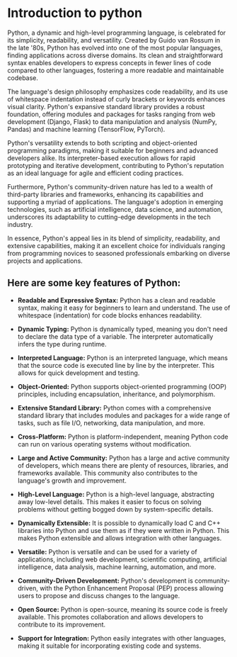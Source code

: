 # Introduction to python

Python, a dynamic and high-level programming language, is celebrated for its simplicity, readability, and versatility. Created by Guido van Rossum in the late '80s, Python has evolved into one of the most popular languages, finding applications across diverse domains. Its clean and straightforward syntax enables developers to express concepts in fewer lines of code compared to other languages, fostering a more readable and maintainable codebase.

The language's design philosophy emphasizes code readability, and its use of whitespace indentation instead of curly brackets or keywords enhances visual clarity. Python's expansive standard library provides a robust foundation, offering modules and packages for tasks ranging from web development (Django, Flask) to data manipulation and analysis (NumPy, Pandas) and machine learning (TensorFlow, PyTorch).

Python's versatility extends to both scripting and object-oriented programming paradigms, making it suitable for beginners and advanced developers alike. Its interpreter-based execution allows for rapid prototyping and iterative development, contributing to Python's reputation as an ideal language for agile and efficient coding practices.

Furthermore, Python's community-driven nature has led to a wealth of third-party libraries and frameworks, enhancing its capabilities and supporting a myriad of applications. The language's adoption in emerging technologies, such as artificial intelligence, data science, and automation, underscores its adaptability to cutting-edge developments in the tech industry.

In essence, Python's appeal lies in its blend of simplicity, readability, and extensive capabilities, making it an excellent choice for individuals ranging from programming novices to seasoned professionals embarking on diverse projects and applications.

 ## Here are some key features of Python:

- **Readable and Expressive Syntax:**
  Python has a clean and readable syntax, making it easy for beginners to learn and understand.
  The use of whitespace (indentation) for code blocks enhances readability.
  
- **Dynamic Typing:**
  Python is dynamically typed, meaning you don't need to declare the data type of a variable. The interpreter automatically infers the 
  type during runtime.
  
- **Interpreted Language:**
Python is an interpreted language, which means that the source code is executed line by line by the interpreter. This allows for quick development and testing.

- **Object-Oriented:**
Python supports object-oriented programming (OOP) principles, including encapsulation, inheritance, and polymorphism.

- **Extensive Standard Library:**
Python comes with a comprehensive standard library that includes modules and packages for a wide range of tasks, such as file I/O, networking, data manipulation, and more.

- **Cross-Platform:**
Python is platform-independent, meaning Python code can run on various operating systems without modification.

- **Large and Active Community:**
Python has a large and active community of developers, which means there are plenty of resources, libraries, and frameworks available. This community also contributes to the language's growth and improvement.

- **High-Level Language:**
Python is a high-level language, abstracting away low-level details. This makes it easier to focus on solving problems without getting bogged down by system-specific details.

- **Dynamically Extensible:**
It is possible to dynamically load C and C++ libraries into Python and use them as if they were written in Python. This makes Python extensible and allows integration with other languages.

- **Versatile:**
Python is versatile and can be used for a variety of applications, including web development, scientific computing, artificial intelligence, data analysis, machine learning, automation, and more.

- **Community-Driven Development:**
Python's development is community-driven, with the Python Enhancement Proposal (PEP) process allowing users to propose and discuss changes to the language.

- **Open Source:**
Python is open-source, meaning its source code is freely available. This promotes collaboration and allows developers to contribute to its improvement.

- **Support for Integration:**
Python easily integrates with other languages, making it suitable for incorporating existing code and systems.
